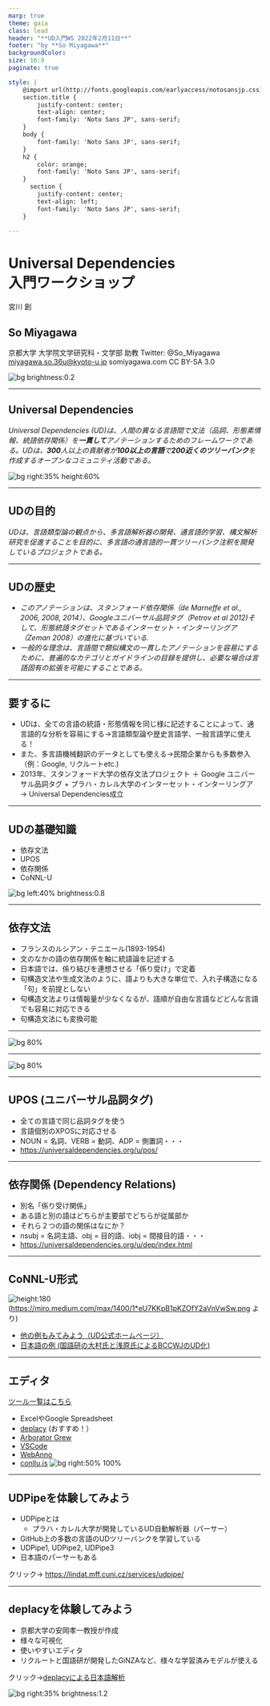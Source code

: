 ```yaml
---
marp: true
theme: gaia
class: lead
header: "**UD入門WS 2022年2月11日**"
footer: "by **So Miyagawa**"
backgroundColor: 	
size: 16:9
paginate: true

style: |
    @import url(http://fonts.googleapis.com/earlyaccess/notosansjp.css);
    section.title {
        justify-content: center;
        text-align: center;
        font-family: 'Noto Sans JP', sans-serif;
    }
    body {
        font-family: 'Noto Sans JP', sans-serif;
    }
    h2 {
        color: orange;
        font-family: 'Noto Sans JP', sans-serif;
    }
      section {
        justify-content: center;
        text-align: left;
        font-family: 'Noto Sans JP', sans-serif;
    }
    
---
```

<!-- _class: title -->
# Universal Dependencies <br>入門ワークショップ

宮川 創
## So Miyagawa

京都大学 大学院文学研究科・文学部 助教
Twitter: @So_Miyagawa
miyagawa.so.36u@kyoto-u.jp
somiyagawa.com 
CC BY-SA 3.0
<!--
_color: #fffff9
-->
![bg brightness:0.2](https://upload.wikimedia.org/wikipedia/commons/b/b5/Universal_joint.gif)

---

## Universal Dependencies

*Universal Dependencies (UD)は、人間の異なる言語間で文法（品詞、形態素情報、統語依存関係）を**一貫して**アノテーションするためのフレームワークである。UDは、**300**人以上の貢献者が**100以上の言語**で**200近くのツリーバンク**を作成するオープンなコミュニティ活動である。*

![bg right:35% height:60%](https://universaldependencies.org/logos/logo-ud.png)
<!--
_footer: '文章は[UD公式サイト](https://universaldependencies.org/)から翻訳'
-->
---
## UDの目的
*UDは、言語類型論の観点から、多言語解析器の開発、通言語的学習、構文解析研究を促進することを目的に、多言語の通言語的一貫ツリーバンク注釈を開発しているプロジェクトである。*
<!--
_footer: '文章は[UD公式サイト](https://universaldependencies.org/introduction.html)から翻訳
'
-->


---
## UDの歴史
- *このアノテーションは、スタンフォード依存関係（de Marneffe et al., 2006, 2008, 2014）、Googleユニバーサル品詞タグ（Petrov et al 2012)そして、形態統語タグセットであるインターセット・インターリングア（Zeman 2008）の進化に基づいている.*
- *一般的な理念は、言語間で類似構文の一貫したアノテーションを容易にするために、普遍的なカテゴリとガイドラインの目録を提供し、必要な場合は言語固有の拡張を可能にすることである。*
<!--
_footer: '文章は[UD公式サイト](https://universaldependencies.org/introduction.html)から翻訳
'
-->


---
## 要するに

- UDは、全ての言語の統語・形態情報を同じ様に記述することによって、通言語的な分析を容易にする→言語類型論や歴史言語学、一般言語学に使える！
- また、多言語機械翻訳のデータとしても使える→民間企業からも多数参入（例：Google, リクルートetc.)
- 2013年、スタンフォード大学の依存文法プロジェクト ＋ Google ユニバーサル品詞タグ + プラハ・カレル大学のインターセット・インターリングア → Universal Dependencies成立

---
## UDの基礎知識

- 依存文法
- UPOS
- 依存関係
- CoNNL-U

<!--
_footer: 'Photo by Peo Hedin on Unsplash'
-->
![bg left:40% brightness:0.8](https://images.unsplash.com/photo-1595939572262-3666138363af?ixid=MXwxMjA3fDB8MHxwaG90by1wYWdlfHx8fGVufDB8fHw%3D&ixlib=rb-1.2.1&auto=format&fit=crop&w=750&q=80)


---
## 依存文法

- フランスのルシアン・テニエール(1893-1954)
- 文のなかの語の依存関係を軸に統語論を記述する
- 日本語では、係り結びを連想させる「係り受け」で定着
- 句構造文法や生成文法のように、語よりも大きな単位で、入れ子構造になる「句」を前提としない
- 句構造文法よりは情報量が少なくなるが、語順が自由な言語などどんな言語でも容易に対応できる
- 句構造文法にも変換可能


---

![bg 80%](https://upload.wikimedia.org/wikipedia/commons/0/0d/Wearetryingtounderstandthedifference_%282%29.jpg) 
<!--
_footer: 'Image by Tjo3ya on Wikimedia Commons under CC BY-SA 3.0'
-->
---

![bg 80%](https://upload.wikimedia.org/wikipedia/commons/thumb/7/7d/The_house_at_the_end_of_the_street.jpg/640px-The_house_at_the_end_of_the_street.jpg)
<!--
_footer: 'Image by Tjo3ya on Wikimedia Commons under CC BY-SA 3.0'
-->
---

## UPOS (ユニバーサル品詞タグ)
- 全ての言語で同じ品詞タグを使う
- 言語個別のXPOSに対応させる
- NOUN = 名詞、VERB = 動詞、ADP = 側置詞・・・
- https://universaldependencies.org/u/pos/



---
## 依存関係 (Dependency Relations)

- 別名「係り受け関係」
- ある語と別の語はどちらが主要部でどちらが従属部か
- それら２つの語の関係はなにか？
- nsubj = 名詞主語、obj = 目的語、iobj = 間接目的語・・・
- https://universaldependencies.org/u/dep/index.html

---
## CoNNL-U形式

![height:180](https://miro.medium.com/max/1400/1*eU7KKpB1pKZOfY2aVnVwSw.png)
(https://miro.medium.com/max/1400/1*eU7KKpB1pKZOfY2aVnVwSw.png より)

- [他の例もみてみよう（UD公式ホームページ）](https://universaldependencies.org/format.html) 
- [日本語の例 (国語研の大村氏と浅原氏によるBCCWJのUD化)](https://irdb.nii.ac.jp/01129/0001535528)

---

## エディタ
[ツール一覧はこちら](https://universaldependencies.org/tools.html)
- ExcelやGoogle Spreadsheet
- [deplacy](https://github.com/KoichiYasuoka/deplacy) (おすすめ！）
- [Arborator Grew](https://arboratorgrew.elizia.net/)
- [VSCode](https://code.visualstudio.com/)
- [WebAnno](https://webanno.github.io/webanno/)
- [conllu.js](http://spyysalo.github.io/conllu.js/)
![bg right:50% 100%](https://universaldependencies.org/img/conllueditor_tree.png)


---
## UDPipeを体験してみよう

- UDPipeとは
    - プラハ・カレル大学が開発しているUD自動解析器（パーサー）
- GitHub上の多数の言語のUDツリーバンクを学習している
- UDPipe1, UDPipe2, UDPipe3
- 日本語のパーサーもある

クリック→ https://lindat.mff.cuni.cz/services/udpipe/

---

## deplacyを体験してみよう
- 京都大学の安岡孝一教授が作成
- 様々な可視化
- 使いやすいエディタ
- リクルートと国語研が開発したGiNZAなど、様々な学習済みモデルが使える

クリック→[deplacyによる日本語解析](https://colab.research.google.com/github/KoichiYasuoka/deplacy/blob/master/doc/ja.ipynb)


<!--
_footer: 'Photo from https://www.zinbun.kyoto-u.ac.jp/members/private/yasuoka.html'
-->
![bg right:35% brightness:1.2](https://www.zinbun.kyoto-u.ac.jp/images/members/32.YASUOKA-Koichi.jpg)